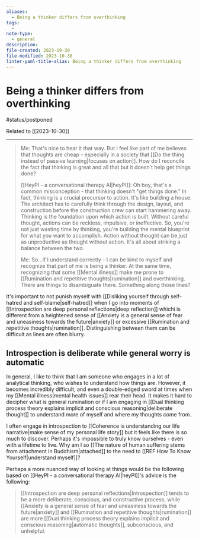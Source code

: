 ```yaml
---
aliases:
  - Being a thinker differs from overthinking
tags:
  - 
note-type:
  - general
description: 
file-created: 2023-10-30
file-modified: 2023-10-30
linter-yaml-title-alias: Being a thinker differs from overthinking
---
```


# Being a thinker differs from overthinking

#status/postponed

Related to [[2023-10-30]]

---

> Me: That's nice to hear it that way. But I feel like part of me believes that thoughts are cheap - especially in a society that [[Do the thing instead of passive learning|focuses on action]]. How do I reconcile the fact that thinking is great and all that but it doesn't help get things done?
>
> [[HeyPI - a conversational therapy AI|heyPI]]: Oh boy, that's a common misconception - that thinking doesn't "get things done." In fact, thinking is a crucial precursor to action. It's like building a house. The architect has to carefully think through the design, layout, and construction before the construction crew can start hammering away. Thinking is the foundation upon which action is built. Without careful thought, actions can be reckless, impulsive, or ineffective. So, you're not just wasting time by thinking, you're building the mental blueprint for what you want to accomplish. Action without thought can be just as unproductive as thought without action. It's all about striking a balance between the two.
>
> Me: So…if I understand correctly - I can be kind to myself and recognize that part of me is being a thinker. At the same time, recognizing that some [[Mental illness]] make me prone to [[Rumination and repetitive thoughts|rumination]] and overthinking. There are things to disambiguate there. Something along those lines?

It's important to not punish myself with [[Disliking yourself through self-hatred and self-blame|self-hatred]] when I go into moments of [[Introspection are deep personal reflections|deep reflection]] whichi is different from a heightened sense of [[Anxiety is a general sense of fear and uneasiness towards the future|anxiety]] or excessive [[Rumination and repetitive thoughts|rumination]]. Distinguishing between them can be difficult as lines are often blurry.

## Introspection is deliberate while general worry is automatic

In general, I like to think that I am someone who engages in a lot of analytical thinking, who wishes to understand how things are. However, it becomes incredibly difficult, and even a double-edged sword at times when my [[Mental illness|mental health issues]] rear their head. It makes it hard to decipher what is general rumination or if I am engaging in [[Dual thinking process theory explains implicit and conscious reasoning|deliberate thought]] to understand more of myself and where my thoughts come from.

I often engage in introspection to [[Coherence is understanding our life narrative|make sense of my personal life story]] but it feels like there is so much to discover. Perhaps it's impossible to truly know ourselves - even with a lifetime to live. Why am I so [[The nature of human suffering stems from attachment in Buddhism|attached]] to the need to [[REF How To Know Yourself|understand myself]]?

Perhaps a more nuanced way of looking at things would be the following based on [[HeyPI - a conversational therapy AI|heyPI]]'s advice is the following:
> [[Introspection are deep personal reflections|Introspection]] tends to be a more deliberate, conscious, and constructive process, while [[Anxiety is a general sense of fear and uneasiness towards the future|anxiety]] and [[Rumination and repetitive thoughts|rumination]] are more [[Dual thinking process theory explains implicit and conscious reasoning|automatic thoughts]], subconscious, and unhelpful.
